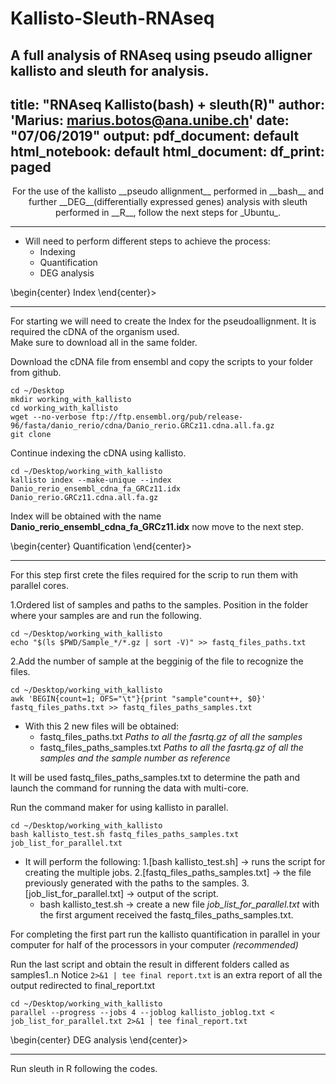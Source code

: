 # Kallisto-Sleuth-RNAseq
A full analysis of RNAseq using pseudo alligner kallisto and sleuth for analysis.
---
title: "RNAseq Kallisto(bash) + sleuth(R)"
author: 'Marius:  marius.botos@ana.unibe.ch'
date: "07/06/2019"
output:
  pdf_document: default
  html_notebook: default
  html_document:
    df_print: paged
---

<!---
\begin{center}
#For the use of the kallisto __pseudo allignment__ performed in __bash__ and further __DEG__(differentially expressed genes) analysis with sleuth performed in #__R__, follow the next steps for _Ubuntu_.
#\end{center}>
--->


<center>
For the use of the kallisto __pseudo allignment__ performed in __bash__ and further __DEG__(differentially expressed genes) analysis with sleuth performed in __R__, follow the next steps for _Ubuntu_.
</center>

____
  
  
* Will need to perform different steps to achieve the process:  
  + Indexing 
  + Quantification
  + DEG analysis
  
\begin{center}
Index
\end{center}>
____


For starting we will need to create the Index for the pseudoallignment. It is required the cDNA of the organism used.  
Make sure to download all in the same folder.


Download the cDNA file from ensembl and copy the scripts to your folder from github.  

```{bash}
cd ~/Desktop  
mkdir working_with_kallisto
cd working_with_kallisto
wget --no-verbose ftp://ftp.ensembl.org/pub/release-96/fasta/danio_rerio/cdna/Danio_rerio.GRCz11.cdna.all.fa.gz
git clone 
```



Continue indexing the cDNA using kallisto.  

```{bash}
cd ~/Desktop/working_with_kallisto
kallisto index --make-unique --index Danio_rerio_ensembl_cdna_fa_GRCz11.idx Danio_rerio.GRCz11.cdna.all.fa.gz
```



Index will be obtained with the name __Danio_rerio_ensembl_cdna_fa_GRCz11.idx__ now move to the next step.

\begin{center}
Quantification
\end{center}>
____



For this step first crete the files required for the scrip to run them with parallel cores.


1.Ordered list of samples and paths to the samples. Position in the folder where your samples are and run the following.

```{bash}
cd ~/Desktop/working_with_kallisto
echo "$(ls $PWD/Sample_*/*.gz | sort -V)" >> fastq_files_paths.txt
```


2.Add the number of sample at the begginig of the file to recognize the files.

```{bash}
cd ~/Desktop/working_with_kallisto
awk 'BEGIN{count=1; OFS="\t"}{print "sample"count++, $0}' fastq_files_paths.txt >> fastq_files_paths_samples.txt
```



* With this 2 new files will be obtained:
  + fastq_files_paths.txt _Paths to all the fasrtq.gz of all the samples_
  + fastq_files_paths_samples.txt  _Paths to all the fasrtq.gz of all the samples and the sample number as reference_


It will be used fastq_files_paths_samples.txt to determine the path and launch the command for running the data with multi-core.


Run the command maker for using kallisto in parallel.
```{bash}
cd ~/Desktop/working_with_kallisto
bash kallisto_test.sh fastq_files_paths_samples.txt job_list_for_parallel.txt
```

* It will perform the following:
  1.[bash kallisto_test.sh] → runs the script for creating the multiple jobs.
  2.[fastq_files_paths_samples.txt] → the file previously generated with the paths to the samples.
  3.[job_list_for_parallel.txt] → output of the script.
  + bash kallisto_test.sh → create a new file _job_list_for_parallel.txt_ with the first argument received the fastq_files_paths_samples.txt.  
  

For completing the first part run the kallisto quantification in parallel in your computer for half of the processors in your computer _(recommended)_  

Run the last script and obtain the result in different folders called as samples1..n
Notice `2>&1 | tee final report.txt` is an extra report of all the output redirected to final_report.txt  

```{bash}
cd ~/Desktop/working_with_kallisto
parallel --progress --jobs 4 --joblog kallisto_joblog.txt < job_list_for_parallel.txt 2>&1 | tee final_report.txt
```


\begin{center}
DEG analysis
\end{center}>
____

Run sleuth in R following the codes.

